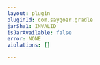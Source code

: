 ```yaml
---
layout: plugin
pluginId: com.saygoer.gradle
jarSha1: INVALID
isJarAvailable: false
error: NONE
violations: []

---
```

